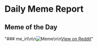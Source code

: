 # Daily Meme Report

## Meme of the Day
"### me_irl\n\n![Meme](https://i.redd.it/kvjk0j2dyfgf1.png)\n\n[View on Reddit](https://redd.it/1mf2hf0)"
